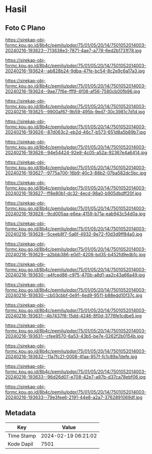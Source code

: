 # Hasil

## Foto C Plano

https://sirekap-obj-formc.kpu.go.id/8b4c/pemilu/pdpr/75/01/05/20/14/7501052014003-20240216-193623--713638e3-7871-4ae7-a778-6ed2b1731f78.jpg

https://sirekap-obj-formc.kpu.go.id/8b4c/pemilu/pdpr/75/01/05/20/14/7501052014003-20240216-193624--ab828b24-9dba-47fe-bc54-8c2e9c6a17a3.jpg

https://sirekap-obj-formc.kpu.go.id/8b4c/pemilu/pdpr/75/01/05/20/14/7501052014003-20240216-193624--9ae77f6e-fff9-4f08-af56-7580cb00fb96.jpg

https://sirekap-obj-formc.kpu.go.id/8b4c/pemilu/pdpr/75/01/05/20/14/7501052014003-20240216-193625--9900af67-9b59-495b-9ed7-30c3981c7d1d.jpg

https://sirekap-obj-formc.kpu.go.id/8b4c/pemilu/pdpr/75/01/05/20/14/7501052014003-20240216-193626--87d063c2-eb2d-46c7-b573-651d8a5b89b7.jpg

https://sirekap-obj-formc.kpu.go.id/8b4c/pemilu/pdpr/75/01/05/20/14/7501052014003-20240216-193626--94e54424-92e8-4c05-a52a-92367e4a6414.jpg

https://sirekap-obj-formc.kpu.go.id/8b4c/pemilu/pdpr/75/01/05/20/14/7501052014003-20240216-193627--9775a700-16b9-40c3-88b2-07ba582dc5bc.jpg

https://sirekap-obj-formc.kpu.go.id/8b4c/pemilu/pdpr/75/01/05/20/14/7501052014003-20240216-193627--ff8e80b1-dc32-4ecd-98a0-b905dbdff20f.jpg

https://sirekap-obj-formc.kpu.go.id/8b4c/pemilu/pdpr/75/01/05/20/14/7501052014003-20240216-193628--9cd005aa-e6ea-4159-b71a-eab943c54d0a.jpg

https://sirekap-obj-formc.kpu.go.id/8b4c/pemilu/pdpr/75/01/05/20/14/7501052014003-20240216-193628--5ceeb8f7-5a6f-4932-8e72-f0d3d9ff84a0.jpg

https://sirekap-obj-formc.kpu.go.id/8b4c/pemilu/pdpr/75/01/05/20/14/7501052014003-20240216-193629--a2bbb386-e0d1-4208-bd35-b452fd9edb1c.jpg

https://sirekap-obj-formc.kpu.go.id/8b4c/pemilu/pdpr/75/01/05/20/14/7501052014003-20240216-193630--a4fced86-c975-470b-a8d1-aa2c43a66a49.jpg

https://sirekap-obj-formc.kpu.go.id/8b4c/pemilu/pdpr/75/01/05/20/14/7501052014003-20240216-193630--cb03cbbf-0e91-4ed9-9511-b88edd10f37c.jpg

https://sirekap-obj-formc.kpu.go.id/8b4c/pemilu/pdpr/75/01/05/20/14/7501052014003-20240216-193631--4b7437f8-15dd-4246-8f0d-3776fe1cdbe5.jpg

https://sirekap-obj-formc.kpu.go.id/8b4c/pemilu/pdpr/75/01/05/20/14/7501052014003-20240216-193631--cfee9570-6a53-43b5-be7e-0262f2b0154b.jpg

https://sirekap-obj-formc.kpu.go.id/8b4c/pemilu/pdpr/75/01/05/20/14/7501052014003-20240216-193632--11a7fc21-0008-4faa-957f-fc1c89a7defe.jpg

https://sirekap-obj-formc.kpu.go.id/8b4c/pemilu/pdpr/75/01/05/20/14/7501052014003-20240216-193633--96d26d07-e708-42e7-a87b-d37ca78ebf06.jpg

https://sirekap-obj-formc.kpu.go.id/8b4c/pemilu/pdpr/75/01/05/20/14/7501052014003-20240216-193633--79e3fee6-2191-44e8-a2a7-3762891069df.jpg


## Metadata

| Key        | Value               |
| ---------- | ------------------- |
| Time Stamp | 2024-02-19 06:21:02 |
| Kode Dapil | 7501                |




